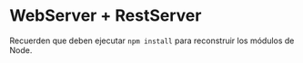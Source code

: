 # WebServer + RestServer

Recuerden que deben ejecutar ```npm install``` para reconstruir los módulos de Node.

